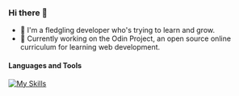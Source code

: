 ### Hi there 👋

- 🌱 I'm a fledgling developer who's trying to learn and grow.
- 🔭 Currently working on the Odin Project, an open source online curriculum for learning web development.


#### Languages and Tools
[![My Skills](https://skillicons.dev/icons?i=ts,react,js,html,css,sass,vite,git,github,vscode&perline=5)](https://skillicons.dev)
